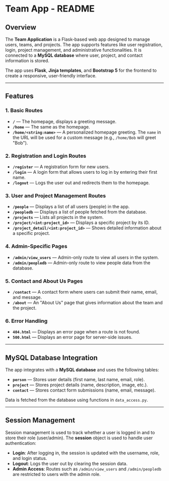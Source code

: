 # Team App - README

## Overview

The **Team Application** is a Flask-based web app designed to manage users, teams, and projects. The app supports features like user registration, login, project management, and administrative functionalities. It is connected to a **MySQL database** where user, project, and contact information is stored.

The app uses **Flask**, **Jinja templates**, and **Bootstrap 5** for the frontend to create a responsive, user-friendly interface.

---

## Features

### 1. **Basic Routes**

- **`/`** — The homepage, displays a greeting message.
- **`/home`** — The same as the homepage.
- **`/home/<string:name>`** — A personalized homepage greeting. The `name` in the URL will be used for a custom message (e.g., `/home/Bob` will greet "Bob").

### 2. **Registration and Login Routes**

- **`/register`** — A registration form for new users.
- **`/login`** — A login form that allows users to log in by entering their first name.
- **`/logout`** — Logs the user out and redirects them to the homepage.

### 3. **User and Project Management Routes**

- **`/people`** — Displays a list of all users (people) in the app.
- **`/peopledb`** — Displays a list of people fetched from the database.
- **`/projects`** — Lists all projects in the system.
- **`/project/<int:project_id>`** — Displays a specific project by its ID.
- **`/project_detail/<int:project_id>`** — Shows detailed information about a specific project.

### 4. **Admin-Specific Pages**

- **`/admin/view_users`** — Admin-only route to view all users in the system.
- **`/admin/peopledb`** — Admin-only route to view people data from the database.

### 5. **Contact and About Us Pages**

- **`/contact`** — A contact form where users can submit their name, email, and message.
- **`/about`** — An "About Us" page that gives information about the team and the project.

### 6. **Error Handling**

- **`404.html`** — Displays an error page when a route is not found.
- **`500.html`** — Displays an error page for server-side issues.

---

## MySQL Database Integration

The app integrates with a **MySQL database** and uses the following tables:

- **`person`** — Stores user details (first name, last name, email, role).
- **`project`** — Stores project details (name, description, image, etc.).
- **`contact`** — Stores contact form submissions (name, email, message).

Data is fetched from the database using functions in `data_access.py`.

---

## Session Management

Session management is used to track whether a user is logged in and to store their role (user/admin). The **session** object is used to handle user authentication:

- **Login**: After logging in, the session is updated with the username, role, and login status.
- **Logout**: Logs the user out by clearing the session data.
- **Admin Access**: Routes such as `/admin/view_users` and `/admin/peopledb` are restricted to users with the admin role.
